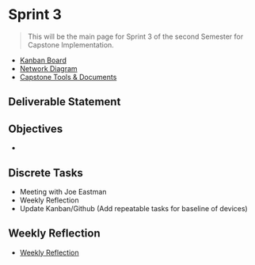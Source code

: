 # Sprint 3
> This will be the main page for Sprint 3 of the second Semester for Capstone Implementation.

* [Kanban Board](https://github.com/users/seabar24/projects/3)
* [Network Diagram](https://drive.google.com/file/d/1zrc5vB-Zh1cNHJ6gfCdMh-HSubxW-pPK/view?usp=sharing)
* [Capstone Tools & Documents](https://github.com/seabar24/Capstone/tree/Home/Capstone%20Stuff)

## Deliverable Statement

## Objectives
- 

## Discrete Tasks
- Meeting with Joe Eastman
- Weekly Reflection
- Update Kanban/Github (Add repeatable tasks for baseline of devices)

## Weekly Reflection
- [Weekly Reflection](https://github.com/seabar24/Capstone/wiki/Weekly-Reflection#sprint-2)
